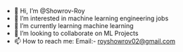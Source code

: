 - 👋 Hi, I’m @Showrov-Roy
- 👀 I’m interested in machine learning engineering jobs
- 🌱 I’m currently learning machine learning
- 💞️ I’m looking to collaborate on ML Projects
- 📫 How to reach me: Email:- royshowrov02@gmail.com

<!---
Showrov-Roy/Showrov-Roy is a ✨ special ✨ repository because its `README.md` (this file) appears on your GitHub profile.
You can click the Preview link to take a look at your changes.
--->

